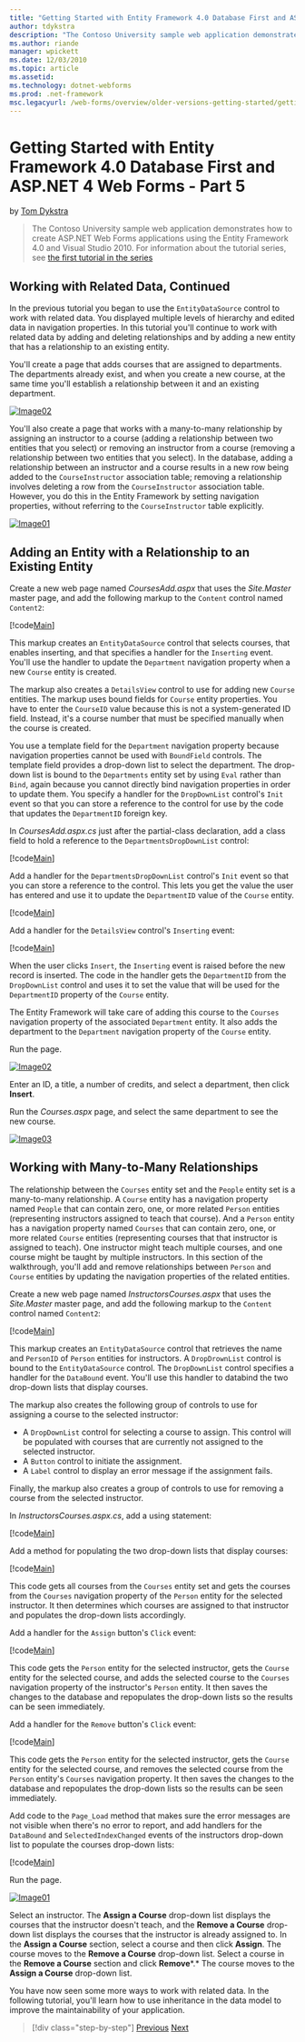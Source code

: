 ```yaml
---
title: "Getting Started with Entity Framework 4.0 Database First and ASP.NET 4 Web Forms - Part 5 | Microsoft Docs"
author: tdykstra
description: "The Contoso University sample web application demonstrates how to create ASP.NET Web Forms applications using the Entity Framework. The sample application is..."
ms.author: riande
manager: wpickett
ms.date: 12/03/2010
ms.topic: article
ms.assetid: 
ms.technology: dotnet-webforms
ms.prod: .net-framework
msc.legacyurl: /web-forms/overview/older-versions-getting-started/getting-started-with-ef/the-entity-framework-and-aspnet-getting-started-part-5
---
```

Getting Started with Entity Framework 4.0 Database First and ASP.NET 4 Web Forms - Part 5
====================
by [Tom Dykstra](https://github.com/tdykstra)

> The Contoso University sample web application demonstrates how to create ASP.NET Web Forms applications using the Entity Framework 4.0 and Visual Studio 2010. For information about the tutorial series, see [the first tutorial in the series](the-entity-framework-and-aspnet-getting-started-part-1.md)


## Working with Related Data, Continued

In the previous tutorial you began to use the `EntityDataSource` control to work with related data. You displayed multiple levels of hierarchy and edited data in navigation properties. In this tutorial you'll continue to work with related data by adding and deleting relationships and by adding a new entity that has a relationship to an existing entity.

You'll create a page that adds courses that are assigned to departments. The departments already exist, and when you create a new course, at the same time you'll establish a relationship between it and an existing department.

[![Image02](the-entity-framework-and-aspnet-getting-started-part-5/_static/image2.png)](the-entity-framework-and-aspnet-getting-started-part-5/_static/image1.png)

You'll also create a page that works with a many-to-many relationship by assigning an instructor to a course (adding a relationship between two entities that you select) or removing an instructor from a course (removing a relationship between two entities that you select). In the database, adding a relationship between an instructor and a course results in a new row being added to the `CourseInstructor` association table; removing a relationship involves deleting a row from the `CourseInstructor` association table. However, you do this in the Entity Framework by setting navigation properties, without referring to the `CourseInstructor` table explicitly.

[![Image01](the-entity-framework-and-aspnet-getting-started-part-5/_static/image4.png)](the-entity-framework-and-aspnet-getting-started-part-5/_static/image3.png)

## Adding an Entity with a Relationship to an Existing Entity

Create a new web page named *CoursesAdd.aspx* that uses the *Site.Master* master page, and add the following markup to the `Content` control named `Content2`:

[!code[Main](the-entity-framework-and-aspnet-getting-started-part-5/samples/sample1.xml)]

This markup creates an `EntityDataSource` control that selects courses, that enables inserting, and that specifies a handler for the `Inserting` event. You'll use the handler to update the `Department` navigation property when a new `Course` entity is created.

The markup also creates a `DetailsView` control to use for adding new `Course` entities. The markup uses bound fields for `Course` entity properties. You have to enter the `CourseID` value because this is not a system-generated ID field. Instead, it's a course number that must be specified manually when the course is created.

You use a template field for the `Department` navigation property because navigation properties cannot be used with `BoundField` controls. The template field provides a drop-down list to select the department. The drop-down list is bound to the `Departments` entity set by using `Eval` rather than `Bind`, again because you cannot directly bind navigation properties in order to update them. You specify a handler for the `DropDownList` control's `Init` event so that you can store a reference to the control for use by the code that updates the `DepartmentID` foreign key.

In *CoursesAdd.aspx.cs* just after the partial-class declaration, add a class field to hold a reference to the `DepartmentsDropDownList` control:

[!code[Main](the-entity-framework-and-aspnet-getting-started-part-5/samples/sample2.xml)]

Add a handler for the `DepartmentsDropDownList` control's `Init` event so that you can store a reference to the control. This lets you get the value the user has entered and use it to update the `DepartmentID` value of the `Course` entity.

[!code[Main](the-entity-framework-and-aspnet-getting-started-part-5/samples/sample3.xml)]

Add a handler for the `DetailsView` control's `Inserting` event:

[!code[Main](the-entity-framework-and-aspnet-getting-started-part-5/samples/sample4.xml)]

When the user clicks `Insert`, the `Inserting` event is raised before the new record is inserted. The code in the handler gets the `DepartmentID` from the `DropDownList` control and uses it to set the value that will be used for the `DepartmentID` property of the `Course` entity.

The Entity Framework will take care of adding this course to the `Courses` navigation property of the associated `Department` entity. It also adds the department to the `Department` navigation property of the `Course` entity.

Run the page.

[![Image02](the-entity-framework-and-aspnet-getting-started-part-5/_static/image6.png)](the-entity-framework-and-aspnet-getting-started-part-5/_static/image5.png)

Enter an ID, a title, a number of credits, and select a department, then click **Insert**.

Run the *Courses.aspx* page, and select the same department to see the new course.

[![Image03](the-entity-framework-and-aspnet-getting-started-part-5/_static/image8.png)](the-entity-framework-and-aspnet-getting-started-part-5/_static/image7.png)

## Working with Many-to-Many Relationships

The relationship between the `Courses` entity set and the `People` entity set is a many-to-many relationship. A `Course` entity has a navigation property named `People` that can contain zero, one, or more related `Person` entities (representing instructors assigned to teach that course). And a `Person` entity has a navigation property named `Courses` that can contain zero, one, or more related `Course` entities (representing courses that that instructor is assigned to teach). One instructor might teach multiple courses, and one course might be taught by multiple instructors. In this section of the walkthrough, you'll add and remove relationships between `Person` and `Course` entities by updating the navigation properties of the related entities.

Create a new web page named *InstructorsCourses.aspx* that uses the *Site.Master* master page, and add the following markup to the `Content` control named `Content2`:

[!code[Main](the-entity-framework-and-aspnet-getting-started-part-5/samples/sample5.xml)]

This markup creates an `EntityDataSource` control that retrieves the name and `PersonID` of `Person` entities for instructors. A `DropDrownList` control is bound to the `EntityDataSource` control. The `DropDownList` control specifies a handler for the `DataBound` event. You'll use this handler to databind the two drop-down lists that display courses.

The markup also creates the following group of controls to use for assigning a course to the selected instructor:

- A `DropDownList` control for selecting a course to assign. This control will be populated with courses that are currently not assigned to the selected instructor.
- A `Button` control to initiate the assignment.
- A `Label` control to display an error message if the assignment fails.

Finally, the markup also creates a group of controls to use for removing a course from the selected instructor.

In *InstructorsCourses.aspx.cs*, add a using statement:

[!code[Main](the-entity-framework-and-aspnet-getting-started-part-5/samples/sample6.xml)]

Add a method for populating the two drop-down lists that display courses:

[!code[Main](the-entity-framework-and-aspnet-getting-started-part-5/samples/sample7.xml)]

This code gets all courses from the `Courses` entity set and gets the courses from the `Courses` navigation property of the `Person` entity for the selected instructor. It then determines which courses are assigned to that instructor and populates the drop-down lists accordingly.

Add a handler for the `Assign` button's `Click` event:

[!code[Main](the-entity-framework-and-aspnet-getting-started-part-5/samples/sample8.xml)]

This code gets the `Person` entity for the selected instructor, gets the `Course` entity for the selected course, and adds the selected course to the `Courses` navigation property of the instructor's `Person` entity. It then saves the changes to the database and repopulates the drop-down lists so the results can be seen immediately.

Add a handler for the `Remove` button's `Click` event:

[!code[Main](the-entity-framework-and-aspnet-getting-started-part-5/samples/sample9.xml)]

This code gets the `Person` entity for the selected instructor, gets the `Course` entity for the selected course, and removes the selected course from the `Person` entity's `Courses` navigation property. It then saves the changes to the database and repopulates the drop-down lists so the results can be seen immediately.

Add code to the `Page_Load` method that makes sure the error messages are not visible when there's no error to report, and add handlers for the `DataBound` and `SelectedIndexChanged` events of the instructors drop-down list to populate the courses drop-down lists:

[!code[Main](the-entity-framework-and-aspnet-getting-started-part-5/samples/sample10.xml)]

Run the page.

[![Image01](the-entity-framework-and-aspnet-getting-started-part-5/_static/image10.png)](the-entity-framework-and-aspnet-getting-started-part-5/_static/image9.png)

Select an instructor. The **Assign a Course** drop-down list displays the courses that the instructor doesn't teach, and the **Remove a Course** drop-down list displays the courses that the instructor is already assigned to. In the **Assign a Course** section, select a course and then click **Assign**. The course moves to the **Remove a Course** drop-down list. Select a course in the **Remove a Course** section and click **Remove***.* The course moves to the **Assign a Course** drop-down list.

You have now seen some more ways to work with related data. In the following tutorial, you'll learn how to use inheritance in the data model to improve the maintainability of your application.

>[!div class="step-by-step"]
[Previous](the-entity-framework-and-aspnet-getting-started-part-4.md)
[Next](the-entity-framework-and-aspnet-getting-started-part-6.md)